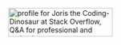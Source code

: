 <a href="https://stackoverflow.com/users/20748395/joris-the-coding-dinosaur"><img src="https://stackoverflow.com/users/flair/20748395.png" width="208" height="58" alt="profile for Joris the Coding-Dinosaur at Stack Overflow, Q&amp;A for professional and enthusiast programmers" title="profile for Joris the Coding-Dinosaur at Stack Overflow, Q&amp;A for professional and enthusiast programmers"></a>
